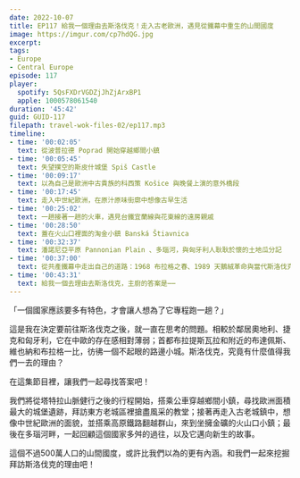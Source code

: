 ```yaml
---
date: 2022-10-07
title: EP117 給我一個理由去斯洛伐克！走入古老歐洲，遇見從鐵幕中重生的山間國度
image: https://imgur.com/cp7hdQG.jpg
excerpt: 
tags:
- Europe
- Central Europe
episode: 117
player:
  spotify: 5QsFXDrVGDZjJhZjArxBP1
  apple: 1000578061540
duration: '45:42'
guid: GUID-117
filepath: travel-wok-files-02/ep117.mp3
timeline:
- time: '00:02:05'
  text: 從波普拉德 Poprad 開始穿越鄉間小鎮
- time: '00:05:45'
  text: 失望撲空的斯皮什城堡 Spiš Castle
- time: '00:09:17'
  text: 以為自己是歐洲中古貴族的科西策 Košice 與晚餐上演的意外橋段
- time: '00:17:45'
  text: 走入中世紀歐洲，在原汁原味街廓中想像古早生活
- time: '00:25:02'
  text: 一趟接著一趟的火車，遇見台鐵宜蘭線與花東線的遠房親戚
- time: '00:28:50'
  text: 蓋在火山口裡面的淘金小鎮 Banská Štiavnica
- time: '00:32:37'
  text: 潘諾尼亞平原 Pannonian Plain 、多瑙河，與匈牙利人耿耿於懷的土地瓜分記
- time: '00:37:00'
  text: 從共產鐵幕中走出自己的道路：1968 布拉格之春、1989 天鵝絨革命與當代斯洛伐克的誕生
- time: '00:43:31'
  text: 給我一個去理由去斯洛伐克，主廚的答案是⋯⋯
---
```

「一個國家應該要多有特色，才會讓人想為了它專程跑一趟？」

這是我在決定要前往斯洛伐克之後，就一直在思考的問題。相較於鄰居奧地利、捷克和匈牙利，它在中歐的存在感相對薄弱；首都布拉提斯瓦拉和附近的布達佩斯、維也納和布拉格一比，彷彿一個不起眼的路邊小城。斯洛伐克，究竟有什麼值得我們一去的理由？

在這集節目裡，讓我們一起尋找答案吧！

我們將從塔特拉山脈健行之後的行程開始，搭乘公車穿越鄉間小鎮，尋找歐洲面積最大的城堡遺跡，拜訪東方老城區裡搶盡風采的教堂；接著再走入古老城鎮中，想像中世紀歐洲的面貌，並搭乘高原鐵路翻越群山，來到坐擁金礦的火山口小鎮；最後在多瑙河畔，一起回顧這個國家多舛的過往，以及它邁向新生的故事。

這個不過500萬人口的山間國度，或許比我們以為的更有內涵。和我們一起來挖掘拜訪斯洛伐克的理由吧！